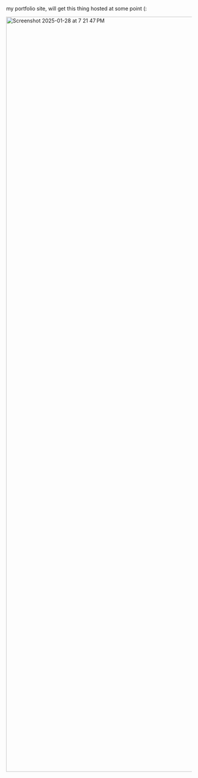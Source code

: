 my portfolio site, will get this thing hosted at some point (:


<img width="2048" alt="Screenshot 2025-01-28 at 7 21 47 PM" src="https://github.com/user-attachments/assets/6ce5a369-dafb-4e6c-bd68-c4063007f045" />


